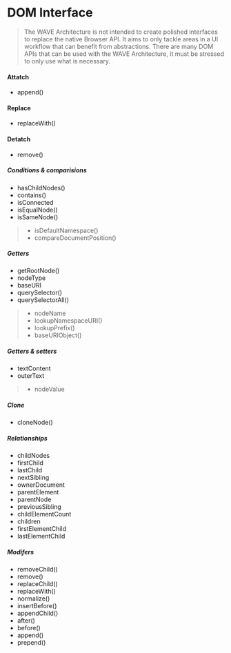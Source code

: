 DOM Interface 
=============

> The WAVE Architecture is not intended to create polished interfaces to replace the native Browser API. 
It aims to only tackle areas in a UI workflow that can benefit from abstractions. There are many DOM APIs 
that can be used with the WAVE Architecture, it must be stressed to only use what is necessary. 

#### Attatch 
- append()
#### Replace 
- replaceWith()
#### Detatch
- remove()





##### Conditions & comparisions  
- hasChildNodes()
- contains()
- isConnected
- isEqualNode()
- isSameNode()
>- isDefaultNamespace()
>- compareDocumentPosition()

##### Getters 
- getRootNode()
- nodeType
- baseURI
- querySelector()
- querySelectorAll()
>- nodeName
>- lookupNamespaceURI()
>- lookupPrefix()
>- baseURIObject()

##### Getters & setters 
- textContent
- outerText
>- nodeValue

##### Clone 
- cloneNode()

##### Relationships 
- childNodes
- firstChild
- lastChild
- nextSibling
- ownerDocument
- parentElement
- parentNode
- previousSibling
- childElementCount
- children
- firstElementChild
- lastElementChild

##### Modifers 
- removeChild()
- remove()
- replaceChild()
- replaceWith()
- normalize()
- insertBefore()
- appendChild()
- after()
- before()
- append()
- prepend()
